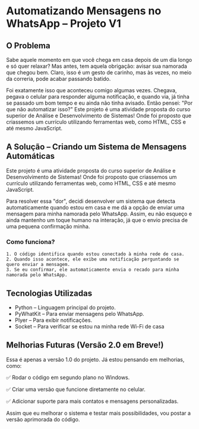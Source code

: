 # Automatizando Mensagens no WhatsApp – Projeto V1
## O Problema
Sabe aquele momento em que você chega em casa depois de um dia longo e só quer relaxar? Mas antes, tem aquela obrigação: avisar sua namorada que chegou bem. Claro, isso é um gesto de carinho, mas às vezes, no meio da correria, pode acabar passando batido.

Foi exatamente isso que aconteceu comigo algumas vezes. Chegava, pegava o celular para responder alguma notificação, e quando via, já tinha se passado um bom tempo e eu ainda não tinha avisado. Então pensei: "Por que não automatizar isso?"
Este projeto é uma atividade proposta do curso superior de Análise e Desenvolvimento de Sistemas!
Onde foi proposto que criassemos um currículo utilizando ferramentas web, como HTML, CSS e até mesmo JavaScript. 

## A Solução – Criando um Sistema de Mensagens Automáticas
Este projeto é uma atividade proposta do curso superior de Análise e Desenvolvimento de Sistemas!
Onde foi proposto que criassemos um currículo utilizando ferramentas web, como HTML, CSS e até mesmo JavaScript. 

Para resolver essa "dor", decidi desenvolver um sistema que detecta automaticamente quando estou em casa e me dá a opção de enviar uma mensagem para minha namorada pelo WhatsApp. Assim, eu não esqueço e ainda mantenho um toque humano na interação, já que o envio precisa de uma pequena confirmação minha.

### Como funciona?
    1. O código identifica quando estou conectado à minha rede de casa.
    2. Quando isso acontece, ele exibe uma notificação perguntando se quero enviar a mensagem.
    3. Se eu confirmar, ele automaticamente envia o recado para minha namorada pelo WhatsApp.


## Tecnologias Utilizadas
- Python – Linguagem principal do projeto.
- PyWhatKit – Para enviar mensagens pelo WhatsApp.
- Plyer – Para exibir notificações.
- Socket – Para verificar se estou na minha rede Wi-Fi de casa

## Melhorias Futuras (Versão 2.0 em Breve!)
Essa é apenas a versão 1.0 do projeto. Já estou pensando em melhorias, como:

✅ Rodar o código em segundo plano no Windows.

✅ Criar uma versão que funcione diretamente no celular.

✅ Adicionar suporte para mais contatos e mensagens personalizadas.

Assim que eu melhorar o sistema e testar mais possibilidades, vou postar a versão aprimorada do código.













